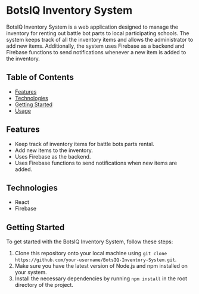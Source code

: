 <!DOCTYPE html>
<html lang="en">
  <head>
    <meta charset="UTF-8" />
    <meta name="viewport" content="width=device-width, initial-scale=1.0" />
    <title>BotsIQ Inventory System</title>
  </head>
  <body>
    <h1>BotsIQ Inventory System</h1>
    <p>
      BotsIQ Inventory System is a web application designed to manage the
      inventory for renting out battle bot parts to local participating schools.
      The system keeps track of all the inventory items and allows the
      administrator to add new items. Additionally, the system uses Firebase as a
      backend and Firebase functions to send notifications whenever a new item
      is added to the inventory.
    </p>
    <h2>Table of Contents</h2>
    <ul>
      <li><a href="#features">Features</a></li>
      <li><a href="#technologies">Technologies</a></li>
      <li><a href="#getting-started">Getting Started</a></li>
      <li><a href="#usage">Usage</a></li>
    </ul>
    <h2>Features</h2>
    <ul>
      <li>
        Keep track of inventory items for battle bots parts rental.
      </li>
      <li>
        Add new items to the inventory.
      </li>
      <li>
        Uses Firebase as the backend.
      </li>
      <li>
        Uses Firebase functions to send notifications when new items are added.
      </li>
    </ul>
    <h2>Technologies</h2>
    <ul>
      <li>React</li>
      <li>Firebase</li>
    </ul>
    <h2>Getting Started</h2>
    <p>To get started with the BotsIQ Inventory System, follow these steps:</p>
    <ol>
      <li>
        Clone this repository onto your local machine using
        <code>git clone https://github.com/your-username/BotsIQ-Inventory-System.git</code>.
      </li>
      <li>
        Make sure you have the latest version of Node.js and npm installed on
        your system.
      </li>
      <li>
        Install the necessary dependencies by running
        <code>npm install</code> in the root directory of the project.
      </li>
    </ol>

</body>
</html>
